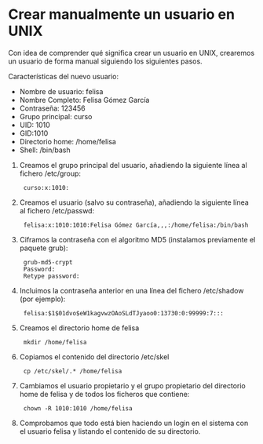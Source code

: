 # Crear manualmente un usuario en UNIX

Con idea de comprender qué significa crear un usuario en UNIX, crearemos un usuario de forma manual siguiendo los siguientes pasos.

Características del nuevo usuario:

* Nombre de usuario: felisa
* Nombre Completo: Felisa Gómez García
* Contraseña: 123456
* Grupo principal: curso
* UID: 1010
* GID:1010
* Directorio home: /home/felisa
* Shell: /bin/bash


1. Creamos el grupo principal del usuario, añadiendo la siguiente línea al fichero /etc/group:

        curso:x:1010:

2. Creamos el usuario (salvo su contraseña), añadiendo la siguiente línea al fichero /etc/passwd:

        felisa:x:1010:1010:Felisa Gómez García,,,:/home/felisa:/bin/bash

3. Ciframos la contraseña con el algoritmo MD5 (instalamos previamente el paquete grub):

        grub-md5-crypt
        Password:
        Retype password:

4. Incluimos la contraseña anterior en una línea del fichero /etc/shadow (por ejemplo):

        felisa:$1$01dvo$eW1kagvwzOAoSLdTJyaoo0:13730:0:99999:7:::

5. Creamos el directorio home de felisa

        mkdir /home/felisa

6. Copiamos el contenido del directorio /etc/skel

        cp /etc/skel/.* /home/felisa

7. Cambiamos el usuario propietario y el grupo propietario del directorio home de felisa y de todos los ficheros que contiene:

        chown -R 1010:1010 /home/felisa

8. Comprobamos que todo está bien haciendo un login en el sistema con el usuario felisa y listando el contenido de su directorio.